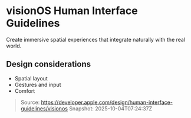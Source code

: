 <div role="main">

# visionOS Human Interface Guidelines

Create immersive spatial experiences that integrate naturally with the
real world.

## Design considerations

- Spatial layout
- Gestures and input
- Comfort

</div>

> Source: https://developer.apple.com/design/human-interface-guidelines/visionos
> Snapshot: 2025-10-04T07:24:37Z
